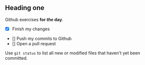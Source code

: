 ## Heading one 

Github exercises **for _the_ day**. 

- [x] Finish my changes 
- [] Push my commits to Github 
- [] Open a pull request 

Use `git status` to list all new or modified files that haven't yet been committed.